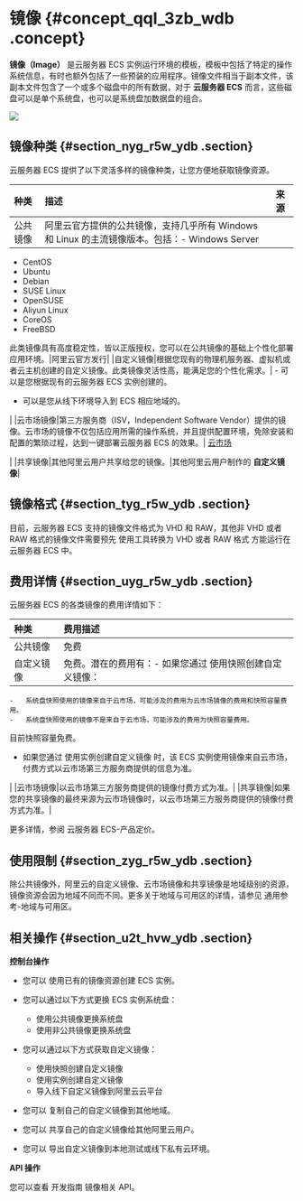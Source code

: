 # 镜像 {#concept_qql_3zb_wdb .concept}

**镜像（Image）** 是云服务器 ECS 实例运行环境的模板，模板中包括了特定的操作系统信息，有时也额外包括了一些预装的应用程序。镜像文件相当于副本文件，该副本文件包含了一个或多个磁盘中的所有数据，对于 **云服务器 ECS** 而言，这些磁盘可以是单个系统盘，也可以是系统盘加数据盘的组合。

![](http://static-aliyun-doc.oss-cn-hangzhou.aliyuncs.com/assets/img/9572/5238_zh-CN.png)

## 镜像种类 {#section_nyg_r5w_ydb .section}

云服务器 ECS 提供了以下灵活多样的镜像种类，让您方便地获取镜像资源。

|种类|描述|来源|
|:-|:-|:-|
|公共镜像|阿里云官方提供的公共镜像，支持几乎所有 Windows 和 Linux 的主流镜像版本。包括：-   Windows Server
-   CentOS
-   Ubuntu
-   Debian
-   SUSE Linux
-   OpenSUSE
-   Aliyun Linux
-   CoreOS
-   FreeBSD

此类镜像具有高度稳定性，皆以正版授权，您可以在公共镜像的基础上个性化部署应用环境。|阿里云官方发行|
|自定义镜像|根据您现有的物理机服务器、虚拟机或者云主机创建的自定义镜像。此类镜像灵活性高，能满足您的个性化需求。| -   可以是您根据现有的云服务器 ECS 实例创建的。
-   可以是您从线下环境导入到 ECS 相应地域的。

 |
|云市场镜像|第三方服务商（ISV，Independent Software Vendor）提供的镜像。云市场的镜像不仅包括应用所需的操作系统，并且提供配置环境，免除安装和配置的繁琐过程，达到一键部署云服务器 ECS 的效果。| [云市场](https://marketplace.alibabacloud.com/)

 |
|共享镜像|其他阿里云用户共享给您的镜像。|其他阿里云用户制作的 **自定义镜像**|

## 镜像格式 {#section_tyg_r5w_ydb .section}

目前，云服务器 ECS 支持的镜像文件格式为 VHD 和 RAW，其他非 VHD 或者 RAW 格式的镜像文件需要预先 使用工具转换为 VHD 或者 RAW 格式 方能运行在云服务器 ECS 中。

## 费用详情 {#section_uyg_r5w_ydb .section}

云服务器 ECS 的各类镜像的费用详情如下：

|种类|费用描述|
|:-|:---|
|公共镜像|免费|
|自定义镜像|免费。潜在的费用有：-   如果您通过 使用快照创建自定义镜像：

    -   系统盘快照使用的镜像来自于云市场，可能涉及的费用为云市场镜像的费用和快照容量费用。
    -   系统盘快照使用的镜像不是来自于云市场，可能涉及的费用为快照容量费用。
目前快照容量免费。

-   如果您通过 使用实例创建自定义镜像 时，该 ECS 实例使用镜像来自云市场，付费方式以云市场第三方服务商提供的信息为准。

|
|云市场镜像|以云市场第三方服务商提供的镜像付费方式为准。|
|共享镜像|如果您的共享镜像的最终来源为云市场镜像时，以云市场第三方服务商提供的镜像付费方式为准。|

更多详情，参阅 云服务器 ECS-产品定价。

## 使用限制 {#section_zyg_r5w_ydb .section}

除公共镜像外，阿里云的自定义镜像、云市场镜像和共享镜像是地域级别的资源，镜像资源会因为地域不同而不同。更多关于地域与可用区的详情，请参见 通用参考-地域与可用区。

## 相关操作 {#section_u2t_hvw_ydb .section}

**控制台操作**

-   您可以 使用已有的镜像资源创建 ECS 实例。

-   您可以通过以下方式更换 ECS 实例系统盘：

    -   使用公共镜像更换系统盘
    -   使用非公共镜像更换系统盘
-   您可以通过以下方式获取自定义镜像：

    -   使用快照创建自定义镜像
    -   使用实例创建自定义镜像
    -   导入线下自定义镜像到阿里云云平台
-   您可以 复制自己的自定义镜像到其他地域。

-   您可以 共享自己的自定义镜像给其他阿里云用户。

-   您可以 导出自定义镜像到本地测试或线下私有云环境。


**API 操作**

您可以查看 开发指南 镜像相关 API。

